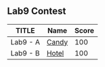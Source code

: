 ## Lab9 Contest

| TITLE    | Name        | Score |
| -------- | ----------- | ----- |
| Lab9 - A | [Candy](A/) | 100   |
| Lab9 - B | [Hotel](B/) | 100   |

